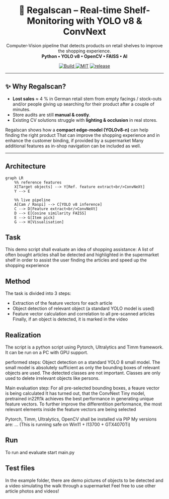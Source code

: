 <h1 align="center">🛒 Regalscan – Real-time Shelf-Monitoring with YOLO v8 & ConvNext </h1>

<p align="center">
 Computer-Vision pipeline that detects products on retail shelves to improve the shopping experience.<br>
 <strong>Python • YOLO v8 • OpenCV • FAISS • AI</strong>
</p>

<p align="center">
  <a href="https://github.com/andy1977d/regalscan/actions">
    <img alt="Build" src="https://github.com/andy1977d/regalscan/workflows/ci/badge.svg">
  </a>
  <a href="https://opensource.org/licenses/MIT"><img alt="MIT" src="https://img.shields.io/badge/License-MIT-green.svg"></a>
  <a href="https://github.com/andy1977d/regalscan/releases"><img alt="release" src="https://img.shields.io/github/v/release/andy1977d/regalscan"></a>
</p>

---

## ✨ Why Regalscan?

* **Lost sales** ≈ 4 % in German retail stem from empty facings / stock-outs and/or people giving up searching for their product after a couple of minutes. 
* Store audits are still **manual & costly**.  
* Existing CV solutions struggle with **lighting & occlusion** in real stores.

Regalscan shows how a **compact edge-model (YOLOv8-n)** can help finding the right product
That can improve the shopping experience and in enhance the customer binding, if provided by a supermarket
Many additional features as in-shop navigation can be included as well.

---

## Architecture


```mermaid
graph LR
    %% reference features
    X[Target objects] --> Y[Ref. feature extract<br/>ConvNeXt]
    Y --> E

    %% live pipeline
    A[Cam / Raspi] --> C[YOLO v8 inference]
    C --> D[Feature extract<br/>ConvNeXt]
    D --> E[Cosine similarity FAISS]
    E --> G[Item pick]
    G --> H[Visualisation]
```

## Task
This demo script shall evaluate an idea of shopping assistance:
A list of often bought articles shall be detected and highlighted in the supermarket shelf in order to assist the user finding the articles and speed up the shopping experience


## Method
The task is divided into 3 steps:
- Extraction of the feature vectors for each article
- Object detection of relevant object (a standard YOLO model is used)
- Feature vector calculation and correlation to all pre-scanned articles
Finally, if an object is detected, it is marked in the video

## Realization
The script is a python script using Pytorch, Ultralytics and Timm framework.
It can be run on a PC with GPU support.

performed steps:
Object detection on a standard YOLO 8 small model. The small model is absolutely sufficient as only the bounding boxes of relevant objects are used. The detected classes are not important. Classes are only used to delete irrelevant objects like persons.

Main evaluation step:
For all pre-selected bounding boxes, a feaure vector is being calculated
It has turned out, that the ConvNext Tiny model, pretrained in22ft1k achieves the best performance in generating unique feature vectors.
To further improve the differentition performance, the most relevant elements inside the feature vectors are being selected

Pytorch, Timm, Ultralytics, OpenCV shall be installed via PIP
My versions are:
...
(This is running safe on Win11 + I13700 + GTX4070Ti)

## Run
To run and evaluate start main.py

## Test files
In the example folder, there are demo pictures of objects to be detected and a video simulating the walk through a supermarket
Feel free to use other article photos and videos!

 
